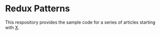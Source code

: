 # Redux Patterns

This respository provides the sample code for a series of articles
starting with [X](http://www.google.com).
